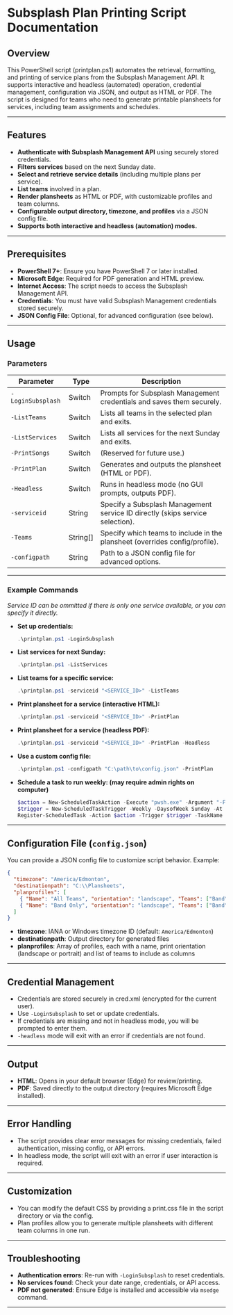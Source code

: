 # Subsplash Plan Printing Script Documentation

## Overview

This PowerShell script (printplan.ps1) automates the retrieval, formatting, and printing of service plans from the Subsplash Management API. It supports interactive and headless (automated) operation, credential management, configuration via JSON, and output as HTML or PDF. The script is designed for teams who need to generate printable plansheets for services, including team assignments and schedules.

---

## Features

- **Authenticate with Subsplash Management API** using securely stored credentials.
- **Filters services** based on the next Sunday date.
- **Select and retrieve service details** (including multiple plans per service).
- **List teams** involved in a plan.
- **Render plansheets** as HTML or PDF, with customizable profiles and team columns.
- **Configurable output directory, timezone, and profiles** via a JSON config file.
- **Supports both interactive and headless (automation) modes.**

---

## Prerequisites

- **PowerShell 7+**: Ensure you have PowerShell 7 or later installed.
- **Microsoft Edge**: Required for PDF generation and HTML preview.
- **Internet Access**: The script needs to access the Subsplash Management API.
- **Credentials**: You must have valid Subsplash Management credentials stored securely.
- **JSON Config File**: Optional, for advanced configuration (see below).

---

## Usage

### Parameters

| Parameter         | Type      | Description                                                                 |
|-------------------|-----------|-----------------------------------------------------------------------------|
| `-LoginSubsplash` | Switch    | Prompts for Subsplash Management credentials and saves them securely.                      |
| `-ListTeams`      | Switch    | Lists all teams in the selected plan and exits.                             |
| `-ListServices`   | Switch    | Lists all services for the next Sunday and exits.                           |
| `-PrintSongs`     | Switch    | (Reserved for future use.)                                                  |
| `-PrintPlan`      | Switch    | Generates and outputs the plansheet (HTML or PDF).                          |
| `-Headless`       | Switch    | Runs in headless mode (no GUI prompts, outputs PDF).                        |
| `-serviceid`      | String    | Specify a Subsplash Management service ID directly (skips service selection).              |
| `-Teams`          | String[]  | Specify which teams to include in the plansheet (overrides config/profile).  |
| `-configpath`     | String    | Path to a JSON config file for advanced options.                            |

---

### Example Commands

*Service ID can be ommitted if there is only one service available, or you can specify it directly.*

- **Set up credentials:**

  ```powershell
  .\printplan.ps1 -LoginSubsplash
  ```

- **List services for next Sunday:**

  ```powershell
  .\printplan.ps1 -ListServices
  ```

- **List teams for a specific service:**

  ```powershell
  .\printplan.ps1 -serviceid "<SERVICE_ID>" -ListTeams
  ```

- **Print plansheet for a service (interactive HTML):**

  ```powershell
  .\printplan.ps1 -serviceid "<SERVICE_ID>" -PrintPlan
  ```

- **Print plansheet for a service (headless PDF):**

  ```powershell
  .\printplan.ps1 -serviceid "<SERVICE_ID>" -PrintPlan -Headless
  ```

- **Use a custom config file:**

  ```powershell
  .\printplan.ps1 -configpath "C:\path\to\config.json" -PrintPlan
  ```

- **Schedule a task to run weekly: (may require admin rights on computer)**

  ```powershell
  $action = New-ScheduledTaskAction -Execute "pwsh.exe" -Argument "-File C:\path\to\printplan.ps1 -Headless -PrintPlan -configpath C:\path\to\config.json"
  $trigger = New-ScheduledTaskTrigger -Weekly -DaysofWeek Sunday -At 8am
  Register-ScheduledTask -Action $action -Trigger $trigger -TaskName "WeeklyPlanPrint" -User "SYSTEM"
  ```

---

## Configuration File (`config.json`)

You can provide a JSON config file to customize script behavior. Example:

```json
{
  "timezone": "America/Edmonton",
  "destinationpath": "C:\\Plansheets",
  "planprofiles": [
    { "Name": "All Teams", "orientation": "landscape", "Teams": ["Band", "Tech", "Host"] },
    { "Name": "Band Only", "orientation": "landscape", "Teams": ["Band"] }
  ]
}
```

- **timezone**: IANA or Windows timezone ID (default: `America/Edmonton`)
- **destinationpath**: Output directory for generated files
- **planprofiles**: Array of profiles, each with a name, print orientation (landscape or portrait) and list of teams to include as columns

---

## Credential Management

- Credentials are stored securely in cred.xml (encrypted for the current user).
- Use `-LoginSubsplash` to set or update credentials.
- If credentials are missing and not in headless mode, you will be prompted to enter them.
- `-headless` mode will exit with an error if credentials are not found.

---

## Output

- **HTML**: Opens in your default browser (Edge) for review/printing.
- **PDF**: Saved directly to the output directory (requires Microsoft Edge installed).

---

## Error Handling

- The script provides clear error messages for missing credentials, failed authentication, missing config, or API errors.
- In headless mode, the script will exit with an error if user interaction is required.

---

## Customization

- You can modify the default CSS by providing a print.css file in the script directory or via the config.
- Plan profiles allow you to generate multiple plansheets with different team columns in one run.

---

## Troubleshooting

- **Authentication errors**: Re-run with `-LoginSubsplash` to reset credentials.
- **No services found**: Check your date range, credentials, or API access.
- **PDF not generated**: Ensure Edge is installed and accessible via `msedge` command.

---
